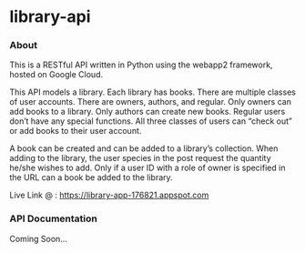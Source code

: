 # library-api

### About
This is a RESTful API written in Python using the webapp2 framework, hosted on Google Cloud. 

This API models a library. Each library has books. There are multiple classes of user accounts. There are owners, authors, and regular. Only owners can add books to a library. Only authors can create new books. Regular users don’t have any special functions. All three classes of users can “check out” or add books to their user account.

A book can be created and can be added to a library’s collection. When adding to the library, the user species in the post request the quantity he/she wishes to add. Only if a user ID with a role of owner is specified in the URL can a book be added to the library.


Live Link @ : https://library-app-176821.appspot.com

### API Documentation

Coming Soon...
